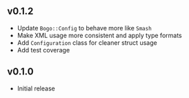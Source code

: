 ## v0.1.2
* Update `Bogo::Config` to behave more like `Smash`
* Make XML usage more consistent and apply type formats
* Add `Configuration` class for cleaner struct usage
* Add test coverage

## v0.1.0
* Initial release
